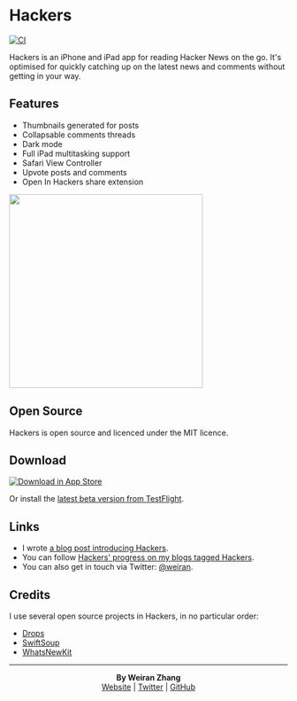 # Hackers

[![CI](https://github.com/weiran/Hackers/actions/workflows/ci.yml/badge.svg)](https://github.com/weiran/Hackers/actions/workflows/ci.yml)

Hackers is an iPhone and iPad app for reading Hacker News on the go. It's optimised for quickly catching up on the latest news and comments without getting in your way.

## Features

* Thumbnails generated for posts
* Collapsable comments threads
* Dark mode
* Full iPad multitasking support
* Safari View Controller
* Upvote posts and comments
* Open In Hackers share extension

<img src="https://user-images.githubusercontent.com/1109819/162569111-f05c2511-99fa-40ba-80f1-b11774fc4611.png" width="350">

## Open Source

Hackers is open source and licenced under the MIT licence.

## Download

[![Download in App Store][3]][2]

Or install the [latest beta version from TestFlight][4].

[2]: https://itunes.apple.com/gb/app/hackers-hacker-news-reading/id603503901?at=11l4G8&ct=github
[3]: http://i.imgur.com/oRdf2WM.png
[4]: https://testflight.apple.com/join/UDLeEQde

## Links

* I wrote [a blog post introducing Hackers](http://weiran.co/blog/2013/3/hackers-a-hacker-news-app-for-iphone).
* You can follow [Hackers' progress on my blogs tagged Hackers](http://weiran.co/?tag=hackers).
* You can also get in touch via Twitter: [@weiran](https://twitter.com/weiran).


## Credits

I use several open source projects in Hackers, in no particular order:

* [Drops](https://github.com/omaralbeik/Drops)
* [SwiftSoup](https://github.com/scinfu/SwiftSoup.git)
* [WhatsNewKit](https://github.com/SvenTiigi/WhatsNewKit)

---
<p align="center">
  <b>By Weiran Zhang</b><br>
  <a href="https://weiran.co">Website</a> |
  <a href="https://twitter.com/weiran">Twitter</a> |
  <a href="https://github.com/weiran">GitHub</a>
</p>
